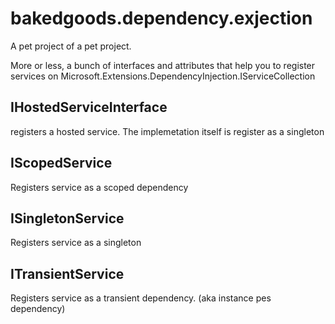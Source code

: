 # bakedgoods.dependency.exjection
A pet project of a pet project.

More or less, a bunch of interfaces and attributes
that help you to register services on Microsoft.Extensions.DependencyInjection.IServiceCollection

## IHostedServiceInterface
registers a hosted service. The implemetation itself is register as a singleton

## IScopedService
Registers service as a scoped dependency


## ISingletonService
Registers service as a singleton

## ITransientService
Registers service as a transient dependency. (aka instance pes dependency)

